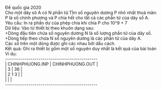 Đề quốc gia 2020<br>
Cho một dãy sô A có N phần tử.TÌm số nguyên dương P nhỏ nhất thoả mãn: P là số chính phương và P chia hết cho tất cả các phần tử của dãy số A.<br>
Yêu cầu: In ra phần dư của phép chia khi chia P cho 10^9 + 7<br>
Dữ liệu: Vào từ thiết bị theo khuôn dạng sau:<br>
+Dòng đầu tiên chứa số nguyên dương N là số lượng phần tử của dãy số.<br>
+Dòng tiếp theo chứa N số nguyên dương là các phần tử của dãy A.<br>
Các số trên một dòng được ghi các nhau bởi dấu cách.<br>
Kết quả: Ghi ra thiết bị gồm một số nguyên duy nhất là kết quả của bài toán<br>
Ví dụ:<br>
-----------------------------------------------<br>
| CHINHPHUONG.INP         | CHINHPHUONG.OUT   |<br>
| 3                       | 36                |<br>
| 2 1 3                   |                   |<br>
|                         |                   |<br>
-----------------------------------------------<br>
